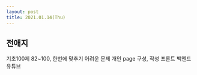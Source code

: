 ```yaml
---
layout: post
title: 2021.01.14(Thu)
---
```


## 전애지

기초100제 82~100, 한번에 맞추기 어려운 문제
개인 page 구성, 작성
프론트 백엔드 유튜브 

